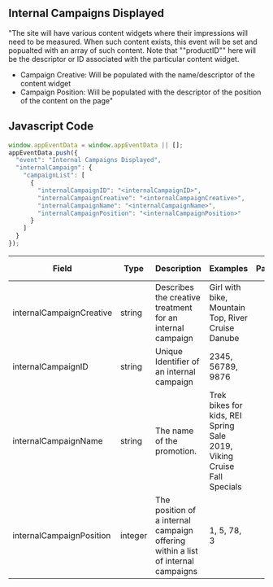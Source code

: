 ## Internal Campaigns Displayed

"The site will have various content widgets where their impressions will need to be measured. When such content exists, this event will be set and popualted with an array of such content. Note that ""productID"" here will be the descriptor or ID associated with the particular content widget.

- Campaign Creative: Will be populated with the name/descriptor of the content widget
- Campaign Position: Will be populated with the descriptor of the position of the content on the page"

## Javascript Code
```js
window.appEventData = window.appEventData || [];
appEventData.push({
  "event": "Internal Campaigns Displayed",
  "internalCampaign": {
    "campaignList": [
      {
        "internalCampaignID": "<internalCampaignID>",
        "internalCampaignCreative": "<internalCampaignCreative>",
        "internalCampaignName": "<internalCampaignName>",
        "internalCampaignPosition": "<internalCampaignPosition>"
      }
    ]
  }
});
```

|Field|Type|Description|Examples|Pattern|Min Length|Max Length|Minimum|Maximum|Multiple Of|
| --- | --- | --- | --- | --- | --- | --- | --- | --- | --- |
|internalCampaignCreative|string|Describes the creative treatment for an internal campaign|Girl with bike, Mountain Top, River Cruise Danube|||||||
|internalCampaignID|string|Unique Identifier of an internal campaign|2345, 56789, 9876|||||||
|internalCampaignName|string|The name of the promotion.|Trek bikes for kids, REI Spring Sale 2019, Viking Cruise Fall Specials|||||||
|internalCampaignPosition|integer|The position of a internal campaign offering within a list of internal campaigns|1, 5, 78, 3||||1|||

